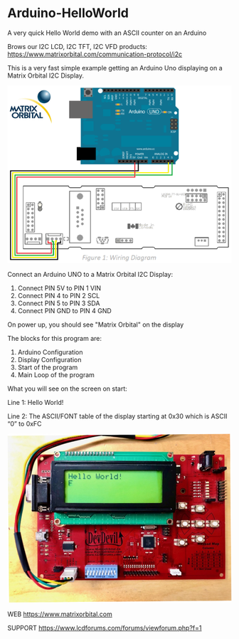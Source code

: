 # Arduino-HelloWorld
A very quick Hello World demo with an ASCII counter on an Arduino

Brows our I2C LCD, I2C TFT, I2C VFD products:
https://www.matrixorbital.com/communication-protocol/i2c

This is a very fast simple example getting an Arduino Uno displaying on a Matrix Orbital I2C Display. 

<img src=WireDiagram.png></img>

Connect an Arduino UNO to a Matrix Orbital I2C Display:
1. Connect PIN 5V to PIN 1 VIN
2. Connect PIN 4 to PIN 2 SCL
3. Connect PIN 5 to PIN 3 SDA 
4. Connect PIN GND to PIN 4 GND

On power up, you should see "Matrix Orbital" on the display


The blocks for this program are:
1.	Arduino Configuration
2.	Display Configuration
3.	Start of the program
4.	Main Loop of the program

What you will see on the screen on start:

Line 1: Hello World!

Line 2: The ASCII/FONT table of the display starting at 0x30 which is ASCII “0” to 0xFC

<img src=Arduino-HelloWorld-800.jpg></img>

WEB https://www.matrixorbital.com

SUPPORT https://www.lcdforums.com/forums/viewforum.php?f=1
